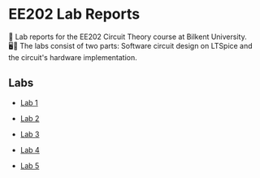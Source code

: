 # EE202 Lab Reports
📄 Lab reports for the EE202 Circuit Theory course at Bilkent University.  
🖥️🔌 The labs consist of two parts: Software circuit design on LTSpice and the circuit's hardware implementation.

## Labs 
- [Lab 1](https://github.com/ynarter/EE202/tree/main/Lab%201)

- [Lab 2](https://github.com/ynarter/EE202/tree/main/Lab%202)

- [Lab 3](https://github.com/ynarter/EE202/tree/main/Lab%203)

- [Lab 4](https://github.com/ynarter/EE202/tree/main/Lab%204)

- [Lab 5](https://github.com/ynarter/EE202/tree/main/Lab%205)
